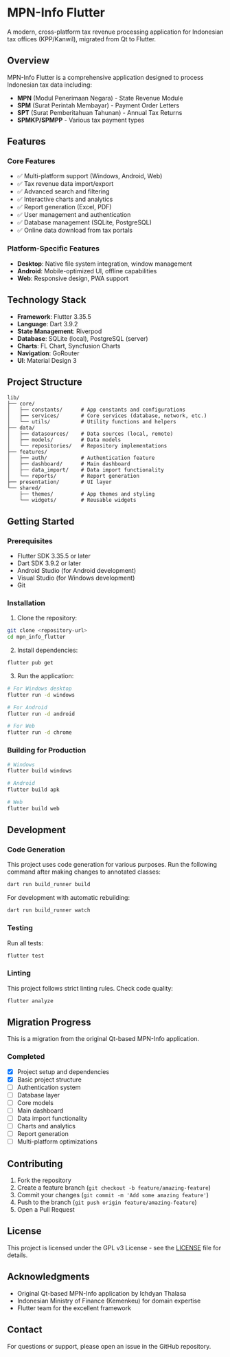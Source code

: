 # MPN-Info Flutter

A modern, cross-platform tax revenue processing application for Indonesian tax offices (KPP/Kanwil), migrated from Qt to Flutter.

## Overview

MPN-Info Flutter is a comprehensive application designed to process Indonesian tax data including:
- **MPN** (Modul Penerimaan Negara) - State Revenue Module
- **SPM** (Surat Perintah Membayar) - Payment Order Letters  
- **SPT** (Surat Pemberitahuan Tahunan) - Annual Tax Returns
- **SPMKP/SPMPP** - Various tax payment types

## Features

### Core Features
- ✅ Multi-platform support (Windows, Android, Web)
- ✅ Tax revenue data import/export
- ✅ Advanced search and filtering
- ✅ Interactive charts and analytics
- ✅ Report generation (Excel, PDF)
- ✅ User management and authentication
- ✅ Database management (SQLite, PostgreSQL)
- ✅ Online data download from tax portals

### Platform-Specific Features
- **Desktop**: Native file system integration, window management
- **Android**: Mobile-optimized UI, offline capabilities
- **Web**: Responsive design, PWA support

## Technology Stack

- **Framework**: Flutter 3.35.5
- **Language**: Dart 3.9.2
- **State Management**: Riverpod
- **Database**: SQLite (local), PostgreSQL (server)
- **Charts**: FL Chart, Syncfusion Charts
- **Navigation**: GoRouter
- **UI**: Material Design 3

## Project Structure

```
lib/
├── core/
│   ├── constants/      # App constants and configurations
│   ├── services/       # Core services (database, network, etc.)
│   └── utils/          # Utility functions and helpers
├── data/
│   ├── datasources/    # Data sources (local, remote)
│   ├── models/         # Data models
│   └── repositories/   # Repository implementations
├── features/
│   ├── auth/           # Authentication feature
│   ├── dashboard/      # Main dashboard
│   ├── data_import/    # Data import functionality
│   └── reports/        # Report generation
├── presentation/       # UI layer
└── shared/
    ├── themes/         # App themes and styling
    └── widgets/        # Reusable widgets
```

## Getting Started

### Prerequisites

- Flutter SDK 3.35.5 or later
- Dart SDK 3.9.2 or later
- Android Studio (for Android development)
- Visual Studio (for Windows development)
- Git

### Installation

1. Clone the repository:
```bash
git clone <repository-url>
cd mpn_info_flutter
```

2. Install dependencies:
```bash
flutter pub get
```

3. Run the application:
```bash
# For Windows desktop
flutter run -d windows

# For Android
flutter run -d android

# For Web
flutter run -d chrome
```

### Building for Production

```bash
# Windows
flutter build windows

# Android
flutter build apk

# Web
flutter build web
```

## Development

### Code Generation

This project uses code generation for various purposes. Run the following command after making changes to annotated classes:

```bash
dart run build_runner build
```

For development with automatic rebuilding:

```bash
dart run build_runner watch
```

### Testing

Run all tests:
```bash
flutter test
```

### Linting

This project follows strict linting rules. Check code quality:
```bash
flutter analyze
```

## Migration Progress

This is a migration from the original Qt-based MPN-Info application. 

### Completed
- [x] Project setup and dependencies
- [x] Basic project structure
- [ ] Authentication system
- [ ] Database layer
- [ ] Core models
- [ ] Main dashboard
- [ ] Data import functionality
- [ ] Charts and analytics
- [ ] Report generation
- [ ] Multi-platform optimizations

## Contributing

1. Fork the repository
2. Create a feature branch (`git checkout -b feature/amazing-feature`)
3. Commit your changes (`git commit -m 'Add some amazing feature'`)
4. Push to the branch (`git push origin feature/amazing-feature`)
5. Open a Pull Request

## License

This project is licensed under the GPL v3 License - see the [LICENSE](LICENSE) file for details.

## Acknowledgments

- Original Qt-based MPN-Info application by Ichdyan Thalasa
- Indonesian Ministry of Finance (Kemenkeu) for domain expertise
- Flutter team for the excellent framework

## Contact

For questions or support, please open an issue in the GitHub repository.
